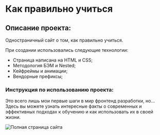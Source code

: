# Как правильно учиться
<!-- ![Как учиться](./images/preview.png/) -->
## Описание проекта:
Одностраничный сайт о том, как правильно учиться.

При создании использовались следующие технологии:
* Страница написана на HTML и CSS;
* Методология БЭМ и  Nested;
* Кейфреймы и анимации;
* Вендорные префиксы;
### Инструкция по использованию проекта:
Это всего лишь мои первые шаги в мир фронтенд разработки, но...  
Здесь вы можете узнать интересные факты о современных и эффективных подходах к обучению и как использовать их в своей жизни.  

![Полная страница сайта](./img/full-screen.png)